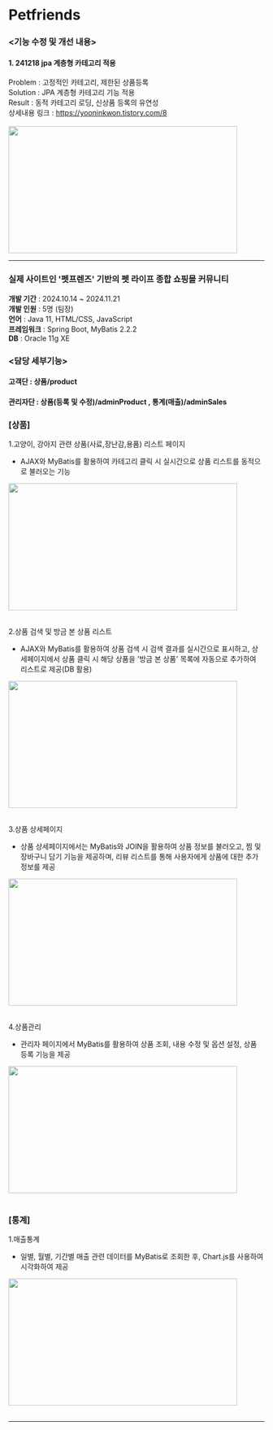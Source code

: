 # Petfriends


### <기능 수정 및 개선 내용>
#### 1. 241218 jpa 계층형 카테고리 적용    
Problem : 고정적인 카테고리, 제한된 상품등록    
Solution : JPA 계층형 카테고리 기능 적용    
Result : 동적 카테고리 로딩, 신상품 등록의 유연성    
상세내용 링크 : https://yooninkwon.tistory.com/8    
</br>
<img src="https://github.com/user-attachments/assets/063fdfce-d347-4271-9b4a-a216a616deea" width="450" height="250">


---

### 실제 사이트인 '펫프렌즈' 기반의 펫 라이프 종합 쇼핑몰 커뮤니티   
****개발 기간**** : 2024.10.14 ~ 2024.11.21     
****개발 인원**** : 5명 (팀장)   
****언어**** : Java 11, HTML/CSS, JavaScript   
****프레임워크**** : Spring Boot, MyBatis 2.2.2   
****DB**** : Oracle 11g XE    




### <담당 세부기능>
#### 고객단 : 상품/product  
#### 관리자단 : 상품(등록 및 수정)/adminProduct , 통계(매출)/adminSales

### [상품]   

1.고양이, 강아지 관련 상품(사료,장난감,용품) 리스트 페이지
+ AJAX와 MyBatis를 활용하여 카테고리 클릭 시 실시간으로 상품 리스트를 동적으로 불러오는 기능

<img src="https://github.com/user-attachments/assets/c2f0cf6c-24e3-4cc5-bd75-ad1624fe639f" width="450" height="250">
</br>
</br>

2.상품 검색 및 방금 본 상품 리스트
</br>
+ AJAX와 MyBatis를 활용하여 상품 검색 시 검색 결과를 실시간으로 표시하고, 상세페이지에서 상품 클릭 시 해당 상품을 '방금 본 상품' 목록에 자동으로 추가하여 리스트로 제공(DB 활용)

<img src="https://github.com/user-attachments/assets/b1123fe6-cacd-4ec8-929b-e267545d3120" width="450" height="250">
</br>
</br>

3.상품 상세페이지
</br>
+ 상품 상세페이지에서는 MyBatis와 JOIN을 활용하여 상품 정보를 불러오고, 찜 및 장바구니 담기 기능을 제공하며, 리뷰 리스트를 통해 사용자에게 상품에 대한 추가 정보를 제공

<img src="https://github.com/user-attachments/assets/ea0d8262-6512-45ea-95c1-628c6ac73053" width="450" height="250">
</br>
</br>

4.상품관리
</br>  
+ 관리자 페이지에서 MyBatis를 활용하여 상품 조회, 내용 수정 및 옵션 설정, 상품 등록 기능을 제공

<img src="https://github.com/user-attachments/assets/eddb4942-81d3-4121-9603-e683f8a0b5a3" width="450" height="250">
</br>
</br>

### [통계]   

1.매출통계
</br>
+ 일별, 월별, 기간별 매출 관련 데이터를 MyBatis로 조회한 후, Chart.js를 사용하여 시각화하여 제공

<img src="https://github.com/user-attachments/assets/a37fc44f-9330-424f-97fb-ac72037ffd5f" width="450" height="250">

</br>
</br>

---


 
